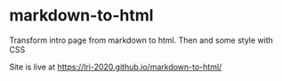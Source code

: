 # markdown-to-html
Transform intro page from markdown to html. Then and some style with CSS

Site is live at https://lri-2020.github.io/markdown-to-html/
